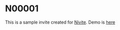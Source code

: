 # N00001

This is a sample invite created for [Nivite](https://nivite.jrvite.com). Demo is [here](https://nivite.github.io/n00001)

<!-- 
#### Angular reference
```sh
ng new n00001 --style scss --prefix nivite
npm i @nivite/nlib angularfire2 bootstrap file-saver firebase moment moment-timezone ngx-markdown
```
-->